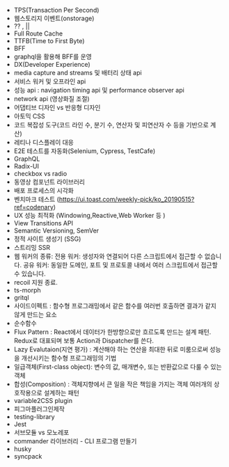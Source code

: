 - TPS(Transaction Per Second)
- 웹스토리지 이벤트(onstorage)
- ?? , ||
- Full Route Cache
- TTFB(Time to First Byte)
- BFF
- graphql을 활용해 BFF를 운영
- DX(Developer Experience)
- media capture and streams 및 배터리 상태 api
- 서비스 워커 및 오프라인 api
- 성능 api : navigation timing api 및 performance observer api
- network api (영상화질 조절)
- 어댑티브 디자인 vs 반응형 디자인
- 아토믹 CSS
- 코드 복잡성 도구(코드 라인 수, 분기 수, 연산자 및 피연산자 수 등을 기반으로 계산)
- 레티나 디스플레이 대응
- E2E 테스트를 자동화(Selenium, Cypress, TestCafe)
- GraphQL
- Radix-UI
- checkbox vs radio
- 동영상 컴포넌트 라이브러리
- 배포 프로세스의 시각화
- 벤치마크 테스트 (https://ui.toast.com/weekly-pick/ko_20190515?ref=codenary)
- UX 성능 최적화 (Windowing,Reactive,Web Worker 등 )
- View Transitions API
- Semantic Versioning, SemVer
- 정적 사이트 생성기 (SSG)
- 스트리밍 SSR
- 웹 워커의 종류:
전용 워커: 생성자와 연결되어 다른 스크립트에서 접근할 수 없습니다.
공유 워커: 동일한 도메인, 포트 및 프로토콜 내에서 여러 스크립트에서 접근할 수 있습니다.
- recoil 지원 종료.
- ts-morph
- gritql
- 사이드이펙트 : 함수형 프로그래밍에서 같은 함수를 여러번 호출하면 결과가 같지 않게 만드는 요소
- 순수함수
- Flux Pattern : React에서 데이터가 한방향으로만 흐르도록 만드는 설계 패턴. Redux로 대표되며 보통 Action과 Dispatcher를 쓴다.
- Lazy Evalutaion(지연 평가) : 계산해야 하는 연산을 최대한 뒤로 미룸으로써 성능을 개선시키는 함수형 프로그래밍의 기법
- 일급객체(First-class object): 변수의 값, 매개변수, 또는 반환값으로 다룰 수 있는 객체
- 합성(Composition) : 객체지향에서 큰 일을 작은 책임을 가지는 객체 여러개의 상호작용으로 설계하는 패턴
- variable2CSS plugin
- 피그마플러그인제작
- testing-library
- Jest
- 서브모듈 vs 모노레포
- commander 라이브러리 - CLI 프로그램 만들기
- husky
- syncpack
